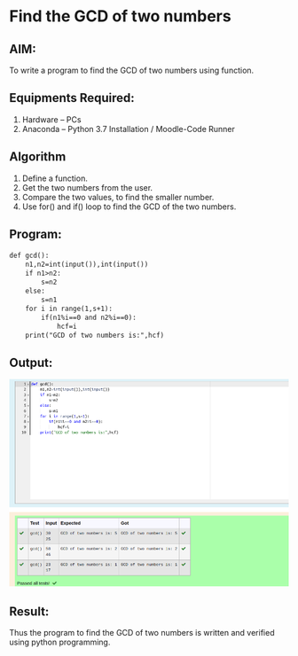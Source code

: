 # Find the GCD of two numbers

## AIM:

To write a program to find the GCD of two numbers using function.

## Equipments Required:

1. Hardware – PCs
2. Anaconda – Python 3.7 Installation / Moodle-Code Runner

## Algorithm

1. Define a function.
2. Get the two numbers from the user.
3. Compare the two values, to find the smaller number.
4. Use for() and if() loop to find the GCD of the two numbers.

## Program:
```
def gcd():
    n1,n2=int(input()),int(input())
    if n1>n2:
        s=n2
    else:
        s=n1
    for i in range(1,s+1):
        if(n1%i==0 and n2%i==0):
            hcf=i
    print("GCD of two numbers is:",hcf)        
```

## Output:
![gcd of two number](gcd.png)


## Result:
Thus the program to find the GCD of two numbers is written and verified using python programming.
